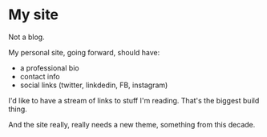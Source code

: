 My site
=======

Not a blog. 

My personal site, going forward, should have:

- a professional bio
- contact info
- social links (twitter, linkdedin, FB, instagram)

I'd like to have a stream of links to stuff I'm reading. That's the biggest build thing.

And the site really, really needs a new theme, something from this decade.